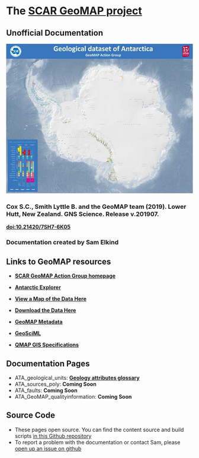 # The [SCAR GeoMAP project](https://www.scar.org/science/geomap/home/)
## Unofficial Documentation
![geomap_img](assets/geomap.jpg)
### Cox S.C., Smith Lyttle B. and the GeoMAP team (2019). Lower Hutt, New Zealand. GNS Science. Release v.201907.
**[doi:10.21420/7SH7-6K05](https://doi.org/10.21420/7SH7-6K05)**

### Documentation created by Sam Elkind

## Links to GeoMAP resources
- **[SCAR GeoMAP Action Group homepage](https://www.scar.org/science/geomap/geomap/)**
- **[Antarctic Explorer](https://data.gns.cri.nz/ata_geomap/index.html?content=/mapservice/Content/antarctica/www/index.html)**

- **[View a Map of the Data Here](https://data.gns.cri.nz/ata_geomap/index.html?map=Antarctic)**

- **[Download the Data Here](https://data.gns.cri.nz/ata_geomap/index.html?content=/mapservice/Content/antarctica/Download.html)**

- **[GeoMAP Metadata](https://data.gns.cri.nz/metadata/srv/eng/catalog.search;jsessionid=1B49B5BC1994791F3BE4D1E54ED6DC3C#/metadata/8F618105-672A-4B89-A505-F6B195EB1858)**

- **[GeoSciML](http://geosciml.org/)**
- **[QMAP GIS Specifications](https://www.gns.cri.nz/static/datadict/)**

## Documentation Pages
- ATA_geological_units: **[Geology attributes glossary](field_glossary.md)**
- ATA_sources_poly: **Coming Soon**
- ATA_faults: **Coming Soon**
- ATA_GeoMAP_qualityinformation: **Coming Soon**

## Source Code
- These pages open source. You can find the content source and build scripts [in this Github repository](https://github.com/selkind/GeoMap)
- To report a problem with the documentation or contact Sam, please [open up an issue on github](https://github.com/selkind/GeoMap/issues)